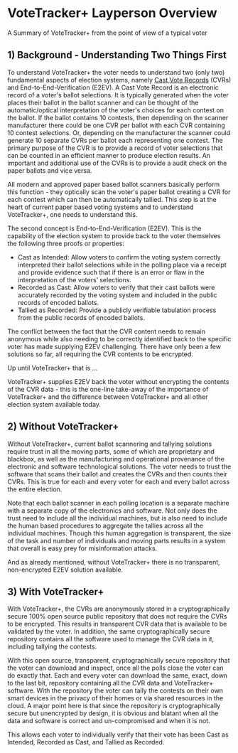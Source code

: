 # VoteTracker+ Layperson Overview 

A Summary of VoteTracker+ from the point of view of a typical voter
 
## 1) Background - Understanding Two Things First

To understand VoteTracker+ the voter needs to understand two (only two) fundamental aspects of election systems, namely [Cast Vote Records][Cast Vote Record] (CVRs) and End-to-End-Verification (E2EV).  A Cast Vote Record is an electronic record of a voter's ballot selections.  It is typically generated when the voter places their ballot in the ballot scanner and can be thought of the automatic/optical interpretation of the voter's choices for each contest on the ballot.  If the ballot contains 10 contests, then depending on the scanner manufacturer there could be one CVR per ballot with each CVR containing 10 contest selections.  Or, depending on the manufacturer the scanner could generate 10 separate CVRs per ballot each representing one contest.  The primary purpose of the CVR is to provide a record of voter selections that can be counted in an efficient manner to produce election results.  An important and additional use of the CVRs is to provide a audit check on the paper ballots and vice versa.

All modern and approved paper based ballot scanners basically perform this function - they optically scan the voter's paper ballot creating a CVR for each contest which can then be automatically tallied.  This step is at the heart of current paper based voting systems and to understand VoteTracker+, one needs to understand this.

The second concept is End-to-End-Verification (E2EV).  This is the capability of the election system to provide back to the voter themselves the following three proofs or properties:

- Cast as Intended: Allow voters to confirm the voting system correctly interpreted their ballot selections while in the polling place via a receipt and provide evidence such that if there is an error or flaw in the interpretation of the voters’ selections.
- Recorded as Cast: Allow voters to verify that their cast ballots were accurately recorded by the voting system and included in the public records of encoded ballots.
- Tallied as Recorded: Provide a publicly verifiable tabulation process from the public records of encoded ballots.

The conflict between the fact that the CVR content needs to remain anonymous while also needing to be correctly identified back to the specific voter has made supplying E2EV challenging.  There have only been a few solutions so far, all requiring the CVR contents to be encrypted.

Up until VoteTracker+ that is ...

VoteTracker+ supplies E2EV back the voter without encrypting the contents of the CVR data - this is the one-line take-away of the importance of VoteTracker+ and the difference between VoteTracker+ and all other election system available today.

## 2) Without VoteTracker+

Without VoteTracker+, current ballot scannering and tallying solutions require trust in all the moving parts, some of which are proprietary and blackbox, as well as the manufacturing and operational provenance of the electronic and software technological solutions.  The voter needs to trust the software that scans their ballot and creates the CVRs and then counts their CVRs.  This is true for each and every voter for each and every ballot across the entire election.

Note that each ballot scanner in each polling location is a separate machine with a separate copy of the electronics and software.  Not only does the trust need to include all the individual machines, but is also need to include the human based procedures to aggregate the tallies across all the individual machines.  Though this human aggregation is transparent, the size of the task and number of individuals and moving parts results in a system that overall is easy prey for misinformation attacks.

And as already mentioned, without VoteTracker+ there is no transparent, non-encrypted E2EV solution available.

## 3) With VoteTracker+

With VoteTracker+, the CVRs are anonymously stored in a cryptographically secure 100% open source public repository that does not require the CVRs to be encrypted.  This results in transparent CVR data that is available to be validated by the voter.  In addition, the same cryptographically secure repository contains all the software used to manage the CVR data in it, including tallying the contests.

With this open source, transparent, cryptographically secure repository that the voter can download and inspect, once all the polls close the voter can do exactly that.  Each and every voter can download the same, exact, down to the last bit, repository containing all the CVR data and VoteTracker+ software.  With the repository the voter can tally the contests on their own smart devices in the privacy of their homes or via shared resources in the cloud.  A major point here is that since the repository is cryptographically secure but unencrypted by design, it is obvious and blatant when all the data and software is correct and un-compromised and when it is not.

This allows each voter to individually verify that their vote has been Cast as Intended, Recorded as Cast, and Tallied as Recorded.

[Cast Vote Record]: https://pages.nist.gov/ElectionGlossary/#cast-vote-record
[E2EV]: https://www.eac.gov/voting-equipment/end-end-e2e-protocol-evaluation-process
[E2EV.md]: ./E2EV.md
